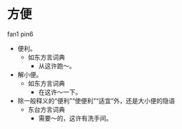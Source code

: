 # 方便
fan1 pin6
+ 便利。
  * 如东方言词典
    - 从这许跑～。
+ 解小便。
  * 如东方言词典
    - 在这许～一下。
+ 除一般释义的“便利”“使便利”“适宜”外，还是大小便的隐语
  * 东台方言词典
    - 需要～的，这许有洗手间。
